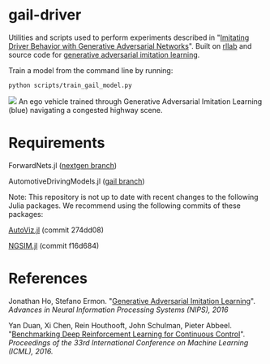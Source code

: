 # gail-driver

Utilities and scripts used to perform experiments described in "[Imitating Driver Behavior with Generative Adversarial Networks](https://arxiv.org/abs/1701.06699)". Built on [rllab](https://github.com/openai/rllab) and source code for [generative adversarial imitation learning](https://github.com/openai/imitation.git).

Train a model from the command line by running:

```
python scripts/train_gail_model.py
```

![](https://github.com/sisl/gail-driver/blob/master/gifs/congested.gif?raw=true)
An ego vehicle trained through Generative Adversarial Imitation Learning (blue) navigating a congested highway scene.

# Requirements
ForwardNets.jl ([nextgen branch](https://github.com/tawheeler/ForwardNets.jl/tree/nextgen))

AutomotiveDrivingModels.jl ([gail branch](https://github.com/akuefler/AutomotiveDrivingModels.jl))

Note: This repository is not up to date with recent changes to the following Julia packages. We recommend using the following commits of these packages:

[AutoViz.jl](https://github.com/sisl/autoviz.jl) (commit 274dd08)

[NGSIM.jl](https://github.com/sisl/NGSIM.jl) (commit f16d684)

# References
Jonathan Ho, Stefano Ermon. "[Generative Adversarial Imitation Learning](https://cs.stanford.edu/~ermon/papers/imitation_nips2016_main.pdf)". _Advances in Neural Information Processing Systems (NIPS), 2016_

Yan Duan, Xi Chen, Rein Houthooft, John Schulman, Pieter Abbeel. "[Benchmarking Deep Reinforcement Learning for Continuous Control](http://arxiv.org/abs/1604.06778)". _Proceedings of the 33rd International Conference on Machine Learning (ICML), 2016._

